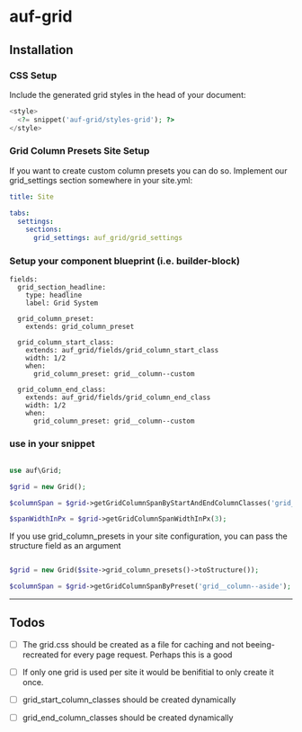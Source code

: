 # auf-grid

## Installation

### CSS Setup

Include the generated grid styles in the head of your document:

```php
<style>
  <?= snippet('auf-grid/styles-grid'); ?>
</style>
```

### Grid Column Presets Site Setup

If you want to create custom column presets you can do so.
Implement our grid_settings section somewhere in your site.yml:

```site.yml
title: Site

tabs:
  settings:
    sections:
      grid_settings: auf_grid/grid_settings
```

### Setup your component blueprint (i.e. builder-block)

```
fields:
  grid_section_headline:
    type: headline
    label: Grid System
  
  grid_column_preset:
    extends: grid_column_preset

  grid_column_start_class:
    extends: auf_grid/fields/grid_column_start_class
    width: 1/2
    when:
      grid_column_preset: grid__column--custom
  
  grid_column_end_class:
    extends: auf_grid/fields/grid_column_end_class
    width: 1/2
    when:
      grid_column_preset: grid__column--custom
```

### use in your snippet

```php

use auf\Grid;

$grid = new Grid();

$columnSpan = $grid->getGridColumnSpanByStartAndEndColumnClasses('grid__column--start-1', 'grid__column--end-3');

$spanWidthInPx = $grid->getGridColumnSpanWidthInPx(3);
```

If you use grid_column_presets in your site configuration, you can pass the structure field as an argument

```php

$grid = new Grid($site->grid_column_presets()->toStructure());

$columnSpan = $grid->getGridColumnSpanByPreset('grid__column--aside');

```

- - - - - - - - - - - - - - - - - - - - - - - - - - - - - - - - - - - - - - - - - - - 

## Todos

* [ ] The grid.css should be created as a file for caching and not beeing-recreated for every page request. Perhaps this is a good 

* [ ] If only one grid is used per site it would be benifitial to only create it once.

* [ ] grid_start_column_classes should be created dynamically

* [ ] grid_end_column_classes should be created dynamically
